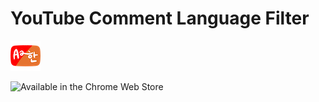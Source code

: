 # YouTube Comment Language Filter

![YouTube Comment Language Filter Icon](extension/images/min-icon48.png)

![Available in the Chrome Web Store](https://developer.chrome.com/webstore/images/ChromeWebStore_BadgeWBorder_v2_496x150.png)